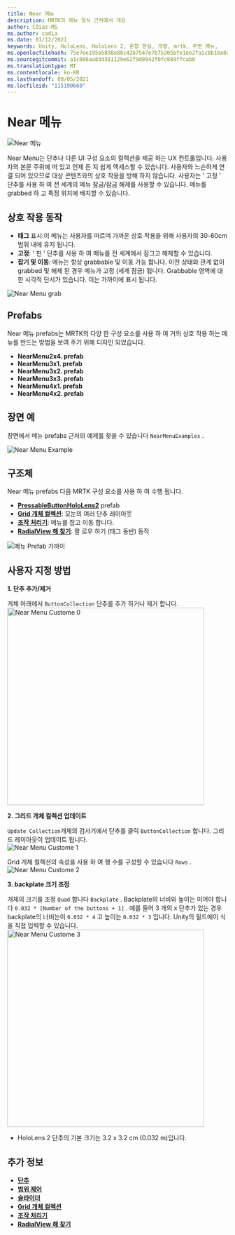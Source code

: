 ```yaml
---
title: Near 메뉴
description: MRTK의 메뉴 형식 근처에서 개요
author: CDiaz-MS
ms.author: cadia
ms.date: 01/12/2021
keywords: Unity, HoloLens, HoloLens 2, 혼합 현실, 개발, mrtk, 주변 메뉴,
ms.openlocfilehash: 75e7ee195a5838e88c42b7547e7b75205bfe1ee2fa1c8b1ba0a868b294883347
ms.sourcegitcommit: a1c086aa83d381129e62f9d8942f0fc889ffcab0
ms.translationtype: MT
ms.contentlocale: ko-KR
ms.lasthandoff: 08/05/2021
ms.locfileid: "115190660"
---
```

# <a name="near-menu"></a>Near 메뉴

![Near 메뉴](../images/near-menu/MRTK_UX_NearMenu.png)

Near Menu는 단추나 다른 UI 구성 요소의 컬렉션을 제공 하는 UX 컨트롤입니다. 사용자의 본문 주위에 떠 있고 언제 든 지 쉽게 액세스할 수 있습니다. 사용자와 느슨하게 연결 되어 있으므로 대상 콘텐츠와의 상호 작용을 방해 하지 않습니다. 사용자는 ' 고정 ' 단추를 사용 하 여 전 세계의 메뉴 잠금/잠금 해제를 사용할 수 있습니다. 메뉴를 grabbed 하 고 특정 위치에 배치할 수 있습니다.

## <a name="interaction-behavior"></a>상호 작용 동작

- **태그** 표시:이 메뉴는 사용자를 따르며 가까운 상호 작용을 위해 사용자의 30-60cm 범위 내에 유지 됩니다.
- **고정**: ' 핀 ' 단추를 사용 하 여 메뉴를 전 세계에서 잠그고 해제할 수 있습니다.
- **잡기 및 이동**: 메뉴는 항상 grabbable 및 이동 가능 합니다. 이전 상태와 관계 없이 grabbed 및 해제 된 경우 메뉴가 고정 (세계 잠금) 됩니다. Grabbable 영역에 대 한 시각적 단서가 있습니다. 이는 가까이에 표시 됩니다.

<img src="../images/near-menu/MRTK_UX_NearMenu_Grab.png" alt="Near Menu grab">

## <a name="prefabs"></a>Prefabs

Near 메뉴 prefabs는 MRTK의 다양 한 구성 요소를 사용 하 여 거의 상호 작용 하는 메뉴를 만드는 방법을 보여 주기 위해 디자인 되었습니다.

- **NearMenu2x4. prefab**
- **NearMenu3x1. prefab**
- **NearMenu3x2. prefab**
- **NearMenu3x3. prefab**
- **NearMenu4x1. prefab**
- **NearMenu4x2. prefab**

## <a name="example-scene"></a>장면 예

장면에서 메뉴 prefabs 근처의 예제를 찾을 수 있습니다 `NearMenuExamples` .

<img src="../images/near-menu/MRTK_UX_NearMenu_Examples.png" alt="Near Menu Example">

## <a name="structure"></a>구조체

Near 메뉴 prefabs 다음 MRTK 구성 요소를 사용 하 여 수행 됩니다.

- [**PressableButtonHoloLens2**](button.md) prefab
- [**Grid 개체 컬렉션**](object-collection.md): 모눈의 여러 단추 레이아웃
- [**조작 처리기**](manipulation-handler.md): 메뉴를 잡고 이동 합니다.
- [**RadialView 해 찾기**](solvers/solver.md): 팔 로우 하기 (태그 동반) 동작

![메뉴 Prefab 가까이](../images/near-menu/MRTK_UX_NearMenu_Structure.png)

## <a name="how-to-customize"></a>사용자 지정 방법

**1. 단추 추가/제거**

개체 아래에서 `ButtonCollection` 단추를 추가 하거나 제거 합니다.  
<img src="../images/near-menu/MRTK_UX_NearMenu_Custom0.png" width="450" alt="Near Menu Custome 0">

**2. 그리드 개체 컬렉션 업데이트**

`Update Collection`개체의 검사기에서 단추를 클릭 `ButtonCollection` 합니다. 그리드 레이아웃이 업데이트 됩니다.  
<img src="../images/near-menu/MRTK_UX_NearMenu_Custom1.png" alt="Near Menu Custome 1">

Grid 개체 컬렉션의 속성을 사용 하 여 행 수를 구성할 수 있습니다 `Rows` .  
<img src="../images/near-menu/MRTK_UX_NearMenu_Custom2.png" alt="Near Menu Custome 2">

**3. backplate 크기 조정**

개체의 크기를 조정 `Quad` 합니다 `Backplate` . Backplate의 너비와 높이는 이어야 합니다 `0.032 * [Number of the buttons + 1]` . 예를 들어 3 개의 x 단추가 있는 경우 backplate의 너비는이 `0.032 * 4` 고 높이는 `0.032 * 3` 입니다. Unity의 필드에이 식을 직접 입력할 수 있습니다.  
<img src="../images/near-menu/MRTK_UX_NearMenu_Custom3.png" width="450" alt="Near Menu Custome 3">

- HoloLens 2 단추의 기본 크기는 3.2 x 3.2 cm (0.032 m)입니다.

## <a name="see-also"></a>추가 정보

- [**단추**](button.md)
- [**범위 제어**](bounds-control.md)
- [**슬라이더**](sliders.md)
- [**Grid 개체 컬렉션**](object-collection.md)
- [**조작 처리기**](manipulation-handler.md)
- [**RadialView 해 찾기**](solvers/solver.md)
